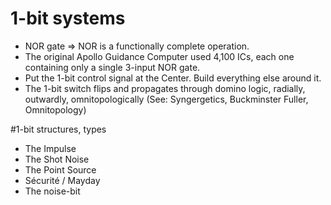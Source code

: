 1-bit systems
=============
* NOR gate => NOR is a functionally complete operation.
* The original Apollo Guidance Computer used 4,100 ICs, each one containing only a single 3-input NOR gate.
* Put the 1-bit control signal at the Center. Build everything else around it.
* The 1-bit switch flips and propagates through domino logic, radially, outwardly, omnitopologically (See: Syngergetics, Buckminster Fuller, Omnitopology)

#1-bit structures, types
* The Impulse
* The Shot Noise
* The Point Source
* Sécurité / Mayday
* The noise-bit

